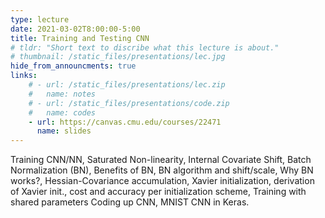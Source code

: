 ```yaml
---
type: lecture
date: 2021-03-02T8:00:00-5:00
title: Training and Testing CNN
# tldr: "Short text to discribe what this lecture is about."
# thumbnail: /static_files/presentations/lec.jpg
hide_from_announcments: true
links: 
    # - url: /static_files/presentations/lec.zip
    #   name: notes
    # - url: /static_files/presentations/code.zip
    #   name: codes
    - url: https://canvas.cmu.edu/courses/22471
      name: slides
---
```

<!-- **Suggested Readings:**
- [Readings 1](http://example.com)
- [Readings 2](http://example.com) -->
Training CNN/NN, Saturated Non-linearity, Internal Covariate Shift, Batch Normalization (BN), Benefits of BN, BN algorithm and shift/scale, Why BN works?, Hessian-Covariance accumulation, Xavier initialization, derivation of Xavier init., cost and accuracy per initialization scheme, Training with shared parameters Coding up CNN, MNIST CNN in Keras.